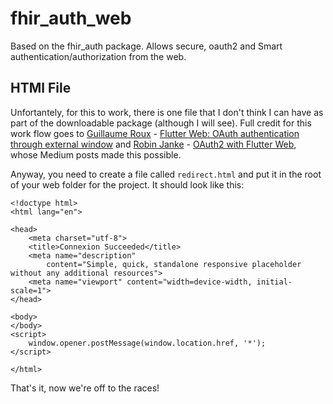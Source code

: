 # fhir_auth_web

Based on the fhir_auth package. Allows secure, oauth2 and Smart authentication/authorization from the web. 

## HTMl File
Unfortantely, for this to work, there is one file that I don't think I can have as part of the downloadable package (although I will see). Full credit for this work flow goes to [Guillaume Roux](https://rouxguillaume.medium.com/) - [Flutter Web: OAuth authentication through external window](https://itnext.io/flutter-web-oauth-authentication-through-external-window-d890a7ff6463) and [Robin Janke](https://robinjanke1.medium.com/) - [OAuth2 with Flutter Web](https://robinjanke1.medium.com/oauth2-with-flutter-web-e7a2b0dac7f3), whose Medium posts made this possible. 

Anyway, you need to create a file called ```redirect.html``` and put it in the root of your web folder for the project. It should look like this:
```
<!doctype html>
<html lang="en">

<head>
    <meta charset="utf-8">
    <title>Connexion Succeeded</title>
    <meta name="description"
        content="Simple, quick, standalone responsive placeholder without any additional resources">
    <meta name="viewport" content="width=device-width, initial-scale=1">
</head>

<body>
</body>
<script>
    window.opener.postMessage(window.location.href, '*');
</script>

</html>
```
That's it, now we're off to the races!